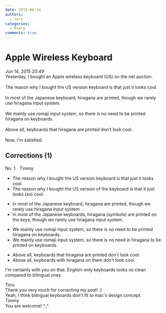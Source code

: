 ```yaml
---
date: 2015-06-14
authors:
  - toru
categories:
  - Diary
comments: true
---
```


# Apple Wireless Keyboard
<div class="date">Jun 14, 2015 20:49</div>
<div id="post"><div id="body_show_ori">
Yesterday, I bought an Apple wireless keyboard (US) on the net auction.<br/><br/>The reason why I bought the US version keyboard is that just it looks cool.<br/><br/>In most of the Japanese keyboard, hiragana are printed, though we rarely use hiragana input system.<br/><br/>We mainly use romaji input system, so there is no need to be printed hiragana on keyboards.<br/><br/>Above all, keyboards that hiragana are printed don't look cool.<br/><br/>Now, I'm satisfied.
</div></div>

<!-- more -->


## Corrections (1)
<div id="block"><div class="first_name"> No. 1　<span class="just_name">Timmy</span></div><div id="block2">
<ul class="correction_field">
<li class="incorrect">The reason why I bought the US version keyboard is that just it looks cool.</li>
<li class="corrected correct">
The reason why I bought the US version <span class="f_blue">of the</span> keyboard is that it just looks (<span class="f_blue">so</span>) cool.
</li>
</ul>
<ul class="correction_field">
<li class="incorrect">In most of the Japanese keyboard, hiragana are printed, though we rarely use hiragana input system.</li>
<li class="corrected correct">
In most of the Japanese keyboard<span class="f_blue">s</span>, hiragana (<span class="f_blue">symbols</span>) are printed <span class="f_blue">on the keys</span>, though we rarely use hiragana input system.
</li>
</ul>
<ul class="correction_field">
<li class="incorrect">We mainly use romaji input system, so there is no need to be printed hiragana on keyboards.</li>
<li class="corrected correct">
We mainly use romaji input system, so there is no need in hiragana to be printed on keyboards.
</li>
</ul>
<ul class="correction_field">
<li class="incorrect">Above all, keyboards that hiragana are printed don't look cool.</li>
<li class="corrected correct">
Above all, keyboards <span class="f_blue">with</span> hiragana <span class="f_blue">on </span>them don't look cool.
</li>
</ul>
<p class="comment_small">
 I'm certainly with you on that. English-only keyboards looks so clean compared to bilingual ones.
</p>

</div><div class="name"><span class="just_name">Toru</span><br>
Thank you very much for correcting my post! :)<br/>Yeah, I think bilingual keyboards don't fit to mac's design concept.
</div>
<div class="name"><span class="just_name">Timmy</span><br>
You are welcome! ^_^
</div>
</div>
